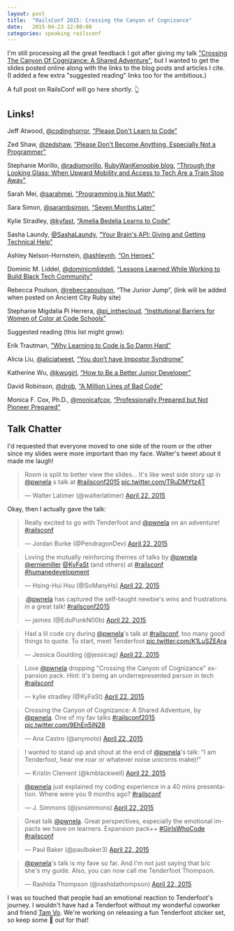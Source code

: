 ```yaml
---
layout: post
title:  "RailsConf 2015: Crossing the Canyon of Cognizance"
date:   2015-04-23 12:00:00
categories: speaking railsconf
---
```

<script async class="speakerdeck-embed" data-id="f6ad1ee8c0ee48539711149997ee2c38" data-ratio="1.33333333333333" src="//speakerdeck.com/assets/embed.js"></script>

I'm still processing all the great feedback I got after giving my talk ["Crossing The Canyon Of Cognizance: A Shared Adventure"](http://railsconf.com/program#prop_925), but I wanted to get the slides posted online along with the links to the blog posts and articles I cite. (I added a few extra "suggested reading" links too for the ambitious.)

A full post on RailsConf will go here shortly. 👆


## Links!
Jeff Atwood, [@codinghorror](http://www.twitter.com/codinghorror), [“Please Don't Learn to Code"](http://blog.codinghorror.com/please-dont-learn-to-code/)

Zed Shaw, [@zedshaw](http://www.twitter.com/zedshaw), [”Please Don't Become Anything, Especially Not a Programmer"](http://learncodethehardway.org/blog/MAY_15_2012.html)

Stephanie Morillo, [@radiomorillo](http://www.twitter.com/radiomorillo), [RubyWanKenoobie blog](http://RubyWanKenoobie.tumblr.com), ["Through the Looking Glass: When Upward Mobility and Access to Tech Are a Train Stop Away"](http://www.alterconf.com/speakers/stephanie-morillo)

Sarah Mei, [@sarahmei](http://www.twitter.com/sarahmei), ["Programming is Not Math"](http://www.sarahmei.com/blog/2014/07/15/programming-is-not-math/)

Sara Simon, [@sarambsimon](http://www.twitter.com/sarambsimon), [“Seven Months Later”](http://blog.turing.io/2015/01/29/seven-months-later/)

Kylie Stradley, [@kyfast](http://www.twitter.com/kyfast), [“Amelia Bedelia Learns to Code”](http://railsconf.com/program#prop_1010)

Sasha Laundy, [@SashaLaundy](http://www.twitter.com/SashaLaundy), [“Your Brain's API: Giving and Getting Technical Help”](https://www.youtube.com/watch?v=hY14Er6JX2s)

Ashley Nelson-Hornstein, [@ashleynh](http://www.twitter.com/ashleynh), [“On Heroes”](http://blog.ashleynh.me/on-heroes/)

Dominic M. Liddel, [@dominicmliddell](http://www.twitter.com/dominicmliddell), [“Lessons Learned While Working to Build Black Tech Community”](https://modelviewculture.com/pieces/lessons-learned-while-working-to-build-black-tech-community)

Rebecca Poulson, [@rebeccapoulson](http://www.twitter.com/rebeccapoulson), “The Junior Jump”, (link will be added when posted on Ancient City Ruby site)

Stephanie Migdalia Pi Herrera, [@pi_inthecloud](http://www.twitter.com/pi_inthecloud), [“Institutional Barriers for Women of Color at Code Schools”](http://www.modelviewculture.com/pieces/institutional-barriers-for-women-of-color-at-code-schools)


Suggested reading (this list might grow):

Erik Trautman, ["Why Learning to Code is So Damn Hard"](http://www.vikingcodeschool.com/posts/why-learning-to-code-is-so-damn-hard)

Alicia Liu, [@aliciatweet](http://www.twitter.com/aliciatweet), [“You don’t have Impostor Syndrome”](https://medium.com/@aliciatweet/you-don-t-have-impostor-syndrome-126e4c4bdcc)

Katherine Wu, [@kwugirl](http://www.twitter.com/kwugirl), [“How to Be a Better Junior Developer”](http://blog.newrelic.com/2014/04/23/better-junior-developer/)

David Robinson, [@drob](http://www.twitter.com/drob), [“A Million Lines of Bad Code”](http://varianceexplained.org/programming/bad-code/)

Monica F. Cox, Ph.D., [@monicafcox](http://www.twitter.com/monicafcox), [“Professionally Prepared but Not Pioneer Prepared”](http://www.alterconf.com/speakers/monica-f-cox)

## Talk Chatter

I'd requested that everyone moved to one side of the room or the other since my slides were more important than my face. Walter's tweet about it made me laugh!

<blockquote class="twitter-tweet" lang="en"><p>Room is split to better view the slides... It&#39;s like west side story up in <a href="https://twitter.com/pwnela">@pwnela</a> s talk at <a href="https://twitter.com/hashtag/railsconf2015?src=hash">#railsconf2015</a> <a href="http://t.co/TRuDMYtz4T">pic.twitter.com/TRuDMYtz4T</a></p>&mdash; Walter Latimer (@walterlatimer) <a href="https://twitter.com/walterlatimer/status/590947400505761792">April 22, 2015</a></blockquote> <script async src="//platform.twitter.com/widgets.js" charset="utf-8"></script>

Okay, then I actually gave the talk:

<blockquote class="twitter-tweet" lang="en"><p>Really excited to go with Tenderfoot and <a href="https://twitter.com/pwnela">@pwnela</a> on an adventure! <a href="https://twitter.com/hashtag/railsconf?src=hash">#railsconf</a></p>&mdash; Jordan Burke (@PendragonDev) <a href="https://twitter.com/PendragonDev/status/590949223299944449">April 22, 2015</a></blockquote> <script async src="//platform.twitter.com/widgets.js" charset="utf-8"></script>

<blockquote class="twitter-tweet" lang="en"><p>Loving the mutually reinforcing themes of talks by <a href="https://twitter.com/pwnela">@pwnela</a> <a href="https://twitter.com/erniemiller">@erniemiller</a> <a href="https://twitter.com/KyFaSt">@KyFaSt</a> (and others) at <a href="https://twitter.com/hashtag/railsconf?src=hash">#railsconf</a> <a href="https://twitter.com/hashtag/humanedevelopment?src=hash">#humanedevelopment</a></p>&mdash; Hsing-Hui Hsu (@SoManyHs) <a href="https://twitter.com/SoManyHs/status/590953183477944320">April 22, 2015</a></blockquote> <script async src="//platform.twitter.com/widgets.js" charset="utf-8"></script>

<blockquote class="twitter-tweet" lang="en"><p>.<a href="https://twitter.com/pwnela">@pwnela</a> has captured the self-taught newbie&#39;s wins and frustrations in a great talk! <a href="https://twitter.com/hashtag/railsconf2015?src=hash">#railsconf2015</a></p>&mdash; jaimes (@EduPunkN00b) <a href="https://twitter.com/EduPunkN00b/status/590954758988570626">April 22, 2015</a></blockquote> <script async src="//platform.twitter.com/widgets.js" charset="utf-8"></script>

<blockquote class="twitter-tweet" lang="en"><p>Had a lil code cry during <a href="https://twitter.com/pwnela">@pwnela</a>&#39;s talk at <a href="https://twitter.com/hashtag/railsconf?src=hash">#railsconf</a>, too many good things to quote. To start, meet Tenderfoot <a href="http://t.co/K1LuSZEAra">pic.twitter.com/K1LuSZEAra</a></p>&mdash; Jessica Goulding (@jessicag) <a href="https://twitter.com/jessicag/status/590955890745847809">April 22, 2015</a></blockquote> <script async src="//platform.twitter.com/widgets.js" charset="utf-8"></script>

<blockquote class="twitter-tweet" lang="en"><p>Love <a href="https://twitter.com/pwnela">@pwnela</a> dropping &quot;Crossing the Canyon of Cognizance&quot; expansion pack. Hint: it&#39;s being an underrepresented person in tech <a href="https://twitter.com/hashtag/railsconf?src=hash">#railsconf</a></p>&mdash; kylie stradley (@KyFaSt) <a href="https://twitter.com/KyFaSt/status/590957243258052609">April 22, 2015</a></blockquote> <script async src="//platform.twitter.com/widgets.js" charset="utf-8"></script>

<blockquote class="twitter-tweet" lang="en"><p>Crossing the Canyon of Cognizance: A Shared Adventure, by <a href="https://twitter.com/pwnela">@pwnela</a>. One of my fav talks <a href="https://twitter.com/hashtag/railsconf2015?src=hash">#railsconf2015</a> <a href="http://t.co/9EhEn5iN28">pic.twitter.com/9EhEn5iN28</a></p>&mdash; Ana Castro (@anymoto) <a href="https://twitter.com/anymoto/status/590958014326251522">April 22, 2015</a></blockquote> <script async src="//platform.twitter.com/widgets.js" charset="utf-8"></script>

<blockquote class="twitter-tweet" lang="en"><p>I wanted to stand up and shout at the end of <a href="https://twitter.com/pwnela">@pwnela</a>&#39;s talk: &quot;I am Tenderfoot, hear me roar or whatever noise unicorns make)!&quot;</p>&mdash; Kristin Clement (@kmblackwell) <a href="https://twitter.com/kmblackwell/status/590958609628008449">April 22, 2015</a></blockquote> <script async src="//platform.twitter.com/widgets.js" charset="utf-8"></script>

<blockquote class="twitter-tweet" lang="en"><p><a href="https://twitter.com/pwnela">@pwnela</a> just explained my coding experience in a 40 mins presentation. Where were you 9 months ago? <a href="https://twitter.com/hashtag/railsconf?src=hash">#railsconf</a></p>&mdash; J. Simmons (@jsnsimmons) <a href="https://twitter.com/jsnsimmons/status/590958725495685120">April 22, 2015</a></blockquote> <script async src="//platform.twitter.com/widgets.js" charset="utf-8"></script>

<blockquote class="twitter-tweet" lang="en"><p>Great talk <a href="https://twitter.com/pwnela">@pwnela</a>. Great perspectives, especially the emotional impacts we have on learners. Expansion pack++ <a href="https://twitter.com/hashtag/GirlsWhoCode?src=hash">#GirlsWhoCode</a> <a href="https://twitter.com/hashtag/railsconf?src=hash">#railsconf</a></p>&mdash; Paul Baker (@paulbaker3) <a href="https://twitter.com/paulbaker3/status/590958729744490496">April 22, 2015</a></blockquote> <script async src="//platform.twitter.com/widgets.js" charset="utf-8"></script>

<blockquote class="twitter-tweet" lang="en"><p><a href="https://twitter.com/pwnela">@pwnela</a>&#39;s talk is my fave so far. And I&#39;m not just saying that b/c she&#39;s my guide. Also, you can now call me Tenderfoot Thompson.</p>&mdash; Rashida Thompson (@rashidathompson) <a href="https://twitter.com/rashidathompson/status/590959723383562240">April 22, 2015</a></blockquote> <script async src="//platform.twitter.com/widgets.js" charset="utf-8"></script>



I was so touched that people had an emotional reaction to Tenderfoot's journey. I wouldn't have had a Tenderfoot without my wonderful coworker and friend [Tam Vo](https://twitter.com/tamiam). We're working on releasing a fun Tenderfoot sticker set, so keep some 👀 out for that!
